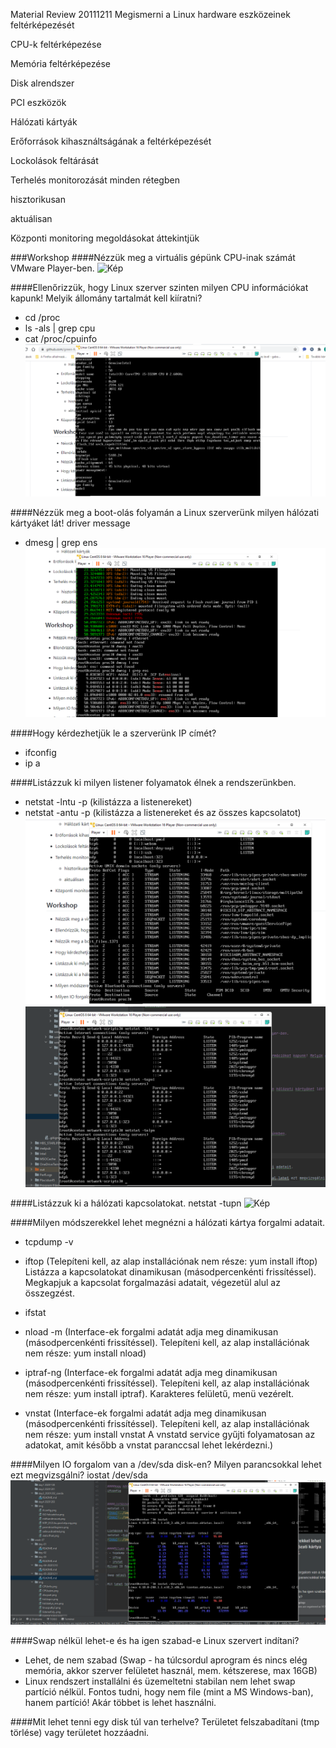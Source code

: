 
Material Review 20111211
Megismerni a Linux hardware eszközeinek feltérképezését

CPU-k feltérképezése

Memória feltérképezése

Disk alrendszer

PCI eszközök

Hálózati kártyák

Erőforrások kihasználtságának a feltérképezését

Lockolások feltárását

Terhelés monitorozását minden rétegben

hisztorikusan

aktuálisan

Központi monitoring megoldásokat áttekintjük

###Workshop
####Nézzük meg a virtuális gépünk CPU-inak számát VMware Player-ben.
![Kép](../img/CPUszám.png)


####Ellenőrizzük, hogy Linux szerver szinten milyen CPU információkat kapunk! Melyik állomány tartalmát kell kiíratni?
 - cd /proc
 - ls -als | grep cpu
 - cat /proc/cpuinfo
![KÉp](../img/CPUinfo.png)

####Nézzük meg a boot-olás folyamán a Linux szerverünk milyen hálózati kártyáket lát!
driver message
 - dmesg | grep ens
![Kép](../img/hál.kártya_ens.png)

####Hogy kérdezhetjük le a szerverünk IP címét?
 - ifconfig
 - ip a

####Listázzuk ki milyen listener folyamatok élnek a rendszerünkben.
 - netstat -lntu -p (kilistázza  a listenereket)
 - netstat -antu -p (kilistázza a listenereket és az összes kapcsolatot)
![Kép](../img/listenerfoly..png)
![Kép](../img/netstat_tulpn.png)


####Listázzuk ki a hálózati kapcsolatokat.
netstat -tupn
![Kép](../img/hál.kapcs.png)

####Milyen módszerekkel lehet megnézni a hálózati kártya forgalmi adatait.
 - tcpdump -v
 - iftop (Telepíteni kell, az alap installációnak nem része: yum install iftop)
 Listázza a kapcsolatokat dinamikusan (másodpercenkénti frissítéssel). Megkapjuk a kapcsolat forgalmazási adatait, végezetül alul az összegzést.
 
 - ifstat
 - nload -m (Interface-ek forgalmi adatát adja meg dinamikusan (másodpercenkénti frissítéssel).
  Telepíteni kell, az alap installációnak nem része: yum install nload)
 - iptraf-ng (Interface-ek forgalmi adatát adja meg dinamikusan (másodpercenkénti frissítéssel). Telepíteni kell, az alap installációnak nem része: yum install iptraf). Karakteres felületű, menü vezérelt.
 - vnstat (Interface-ek forgalmi adatát adja meg dinamikusan (másodpercenkénti frissítéssel).
   Telepíteni kell, az alap installációnak nem része: yum install vnstat
   A vnstatd service gyűjti folyamatosan az adatokat, amit később a vnstat paranccsal lehet lekérdezni.)
   
 
     
                       
####Milyen IO forgalom van a /dev/sda disk-en? Milyen parancsokkal lehet ezt megvizsgálni?
iostat /dev/sda
![Kép](../img/iostat.png)

####Swap nélkül lehet-e és ha igen szabad-e Linux szervert indítani?
 - Lehet, de nem szabad (Swap - ha túlcsordul aprogram és nincs elég memória, akkor szerver felületet használ, mem. kétszerese, max 16GB)
 - Linux rendszert installálni és üzemeltetni stabilan nem lehet swap partíció nélkül. Fontos tudni, hogy nem file (mint a MS Windows-ban), hanem partíció! Akár többet is lehet használni.
 
####Mit lehet tenni egy disk túl van terhelve?
Területet felszabadítani (tmp törlése) vagy területet hozzáadni.
